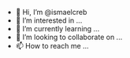 - 👋 Hi, I’m @ismaelcreb
- 👀 I’m interested in ...
- 🌱 I’m currently learning ...
- 💞️ I’m looking to collaborate on ...
- 📫 How to reach me ...

<!---
ismaelcreb/ismaelcreb is a ✨ special ✨ repository because its `README.md` (this file) appears on your GitHub profile.
You can click the Preview link to take a look at your changes.
--->
